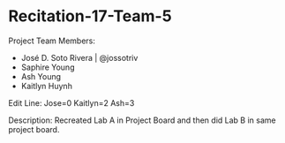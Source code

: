 # Recitation-17-Team-5


Project Team Members:
- José D. Soto Rivera | @jossotriv
- Saphire Young
- Ash Young
- Kaitlyn Huynh

Edit Line: Jose=0 Kaitlyn=2 Ash=3

Description:
Recreated Lab A in Project Board and then did Lab B in same project board.
